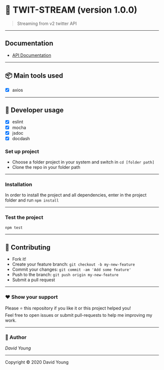 # **:triangular_flag_on_post: TWIT-STREAM** (version 1.0.0)


> Streaming from v2 twitter API

---

## **Documentation**
- [API Documentation](https://crunchwrapsupreme.github.io/twit-stream-v2/index.html)

---

## **:package: Main tools used**

- [x] axios

---

## **:wrench: Developer usage**

- [x] eslint
- [x] mocha
- [x] jsdoc
- [x] docdash

### **Set up project**

- Choose a folder project in your system and switch in `cd [folder path]`
- Clone the repo in your folder path

---

### **Installation**

In order to install the project and all dependencies, enter in the project folder and run `npm install`

---

### Test the project

```bash
npm test
```

---


## **:handshake: Contributing**

- Fork it!
- Create your feature branch: `git checkout -b my-new-feature`
- Commit your changes: `git commit -am 'Add some feature'`
- Push to the branch: `git push origin my-new-feature`
- Submit a pull request

---



### **:heart: Show your support**

Please :star: this repository if you like it or this project helped you!\
Feel free to open issues or submit pull-requests to help me improving my work.


---

### **:robot: Author**

_*David Young*_


---

Copyright © 2020 David Young
